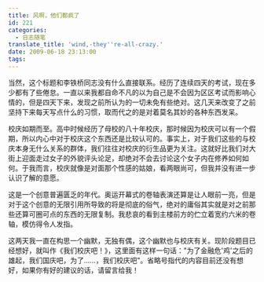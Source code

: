 ```yaml
---
title: 风啊，他们都疯了
id: 221
categories:
  - 日志随笔
translate_title: 'wind,-they''re-all-crazy.'
date: 2009-06-18 23:13:00
tags:
---
```


当然，这个标题和李铁桥同志没有什么直接联系。经历了连续四天的考试，现在多少都有了些倦怠。一直以来我都自命不凡的以为自己是不会因为区区考试而影响心情的，但是四天下来，发现之前所认为的一切未免有些绝对。这几天来改变了之前坚持下来每天写点什么的习惯，取而代之的是对着莫名其妙的各种东西发呆。

校庆如期而至。高中时候经历了母校的八十年校庆，那时候因为校庆可以有一个假期，所以内心中对于校庆这个东西还是比较认可的。事实上，对于我们这些的与校庆本身无什么关系的群体，我们往往对校庆的衍生品更为关注。这就好比我们对大街上迎面走过女子的外貌评头论足，却绝对不会去讨论这个女子内在修养如何如何。于我而言，校庆就像是对面那个性感的姑娘，看两眼尚可，但我并没有进一步认识了解的意愿。

这是一个创意普遍匮乏的年代。奥运开幕式的卷轴表演还算是让人眼前一亮，但是对于这个创意的无限引用所导致的将是彻底的俗气，绝对的庸俗其实就是对之前那些还算可圈可点的东西的无限复制。我悲哀的看到主楼前方的伫立着宽约六米的卷轴，模仿得令人发指。

这两天我一直在构思一个幽默，无独有偶，这个幽默也与校庆有关。现阶段题目已经想好，就叫作《我们校庆吧！》，这里面有这样一句话："为了金融危'鸡'之后的雄起，我们国庆吧，为了……，我们校庆吧"。省略号指代的内容目前还没有想好，如果你有好的建议的话，请留言给我！